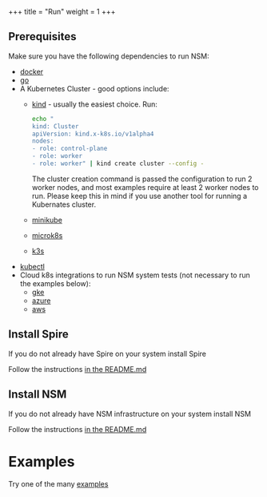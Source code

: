 +++
title = "Run"
weight = 1
+++
## Prerequisites
Make sure you have the following dependencies to run NSM:

* [docker](https://www.docker.com/get-started/)
* [go](https://go.dev/dl/)
* A Kubernetes Cluster - good options include:
  * [kind](https://kind.sigs.k8s.io/) - usually the easiest choice.  Run:
    
    ```bash
    echo "
    kind: Cluster
    apiVersion: kind.x-k8s.io/v1alpha4
    nodes:
    - role: control-plane
    - role: worker
    - role: worker" | kind create cluster --config -
    ```
    The cluster creation command is passed the configuration to run 2 worker nodes, and most examples require at least 2 worker nodes to run. Please keep this in mind if you use another tool for running a Kubernates cluster.
  * [minikube](https://minikube.sigs.k8s.io/docs/)
  * [microk8s](https://microk8s.io/)
  * [k3s](https://k3s.io/)
* [kubectl](https://kubernetes.io/docs/tasks/tools/install-kubectl/)
* Cloud k8s integrations to run NSM system tests (not necessary to run the examples below):
  * [gke](https://github.com/networkservicemesh/integration-k8s-gke/blob/v1.11.0/README.md)
  * [azure](https://github.com/networkservicemesh/integration-k8s-aks/blob/v1.11.0/README.md)
  * [aws](https://github.com/networkservicemesh/integration-k8s-aws/blob/v1.11.0/README.md)

## Install Spire
If you do not already have Spire on your system install Spire

Follow the instructions [in the README.md](https://github.com/networkservicemesh/deployments-k8s/blob/v1.11.0/examples/spire/single_cluster/README.md)

## Install NSM
If you do not already have NSM infrastructure on your system install NSM

Follow the instructions [in the README.md](https://github.com/networkservicemesh/deployments-k8s/blob/v1.11.0/examples/basic/README.md)


# Examples

Try one of the many [examples](https://github.com/networkservicemesh/deployments-k8s/blob/release/v1.11.0/README.md)
